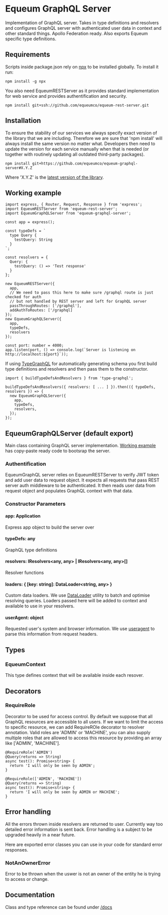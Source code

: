 # Equeum GraphQL Server

Implementation of GraphQL server. Takes in type definitions and resolvers and configures GraphQL server with authenticated user data in context and other standard things. Apollo Federation ready. Also exports Equeum specific type definitions.

## Requirements

Scripts inside package.json rely on [npx](https://www.npmjs.com/package/npx) to be installed globally. To install it run:

```
npm install -g npx
```

You also need EqueumRESTServer as it provides standard implementation for web service and provides authentification and security.

```
npm install git+ssh://github.com/equeumco/equeum-rest-server.git
```

## Installation

To ensure the stability of our services we always specify exact version of the library that we are including. Therefore we are sure that 'npm install' will always install the same version no matter what. Developers then need to update the version for each service manually when that is needed (or together with routinely updating all outdated third-party packages).

```
npm install git+https://github.com/equeumco/equeum-graphql-server#X.Y.Z
```

Where 'X.Y.Z' is the [latest version of the library](../../releases/latest).

## Working example

```
import express, { Router, Request, Response } from 'express';
import EqueumRESTServer from 'equeum-rest-server';
import EqueumGraphQLServer from 'equeum-graphql-server';

const app = express();

const typeDefs = `
  type Query {
    testQuery: String
  }
`;

const resolvers = {
  Query: {
    testQuery: () => 'Test response'
  }
};

new EqueumRESTServer({
  app,
  // We need to pass this here to make sure /graphql route is just checked for auth
  // but not handled by REST server and left for GraphQL server
  passThroughRoutes: ['/graphql'],
  addAuthToRoutes: ['/graphql]
});
new EqueumGraphQLServer({
  app,
  typeDefs,
  resolvers
});

const port: number = 4000;
app.listen(port, () => console.log(`Server is listening on http://localhost:${port}`));
```

If using [TypeGraphQL](https://typegraphql.ml/) for automatically generating schema you first build type definitions and resolvers and then pass them to the constructor.

```
import { buildTypeDefsAndResolvers } from 'type-graphql';

buildTypeDefsAndResolvers({ resolvers: [ ... ] }).then(({ typeDefs, resolvers }) => {
  new EqueumGraphQLServer({
    app,
    typeDefs,
    resolvers,
  });
});
```

## EqueumGraphQLServer (default export)

Main class containing GraphQL server implementation. [Working example](#working-example) has copy-paste ready code to bootsrap the server.

### Authentification

EqueumGraphQL server relies on EqueumRESTServer to verify JWT token and add user data to request object. It expects all requests that pass REST server auth middleware to be authenticated. It then reads user data from request object and populates GraphQL context with that data.

### Constructor Parameters

#### app: Application
Express app object to build the server over

#### typeDefs: any
GraphQL type definitions

#### resolvers: IResolvers<any, any> | IResolvers<any, any>[]
Resolver functions

#### loaders: { [key: string]: DataLoader<string, any> }
Custom data loaders. We use [DataLoader](https://github.com/graphql/dataloader) utility to batch and optimise resolving queries. Loaders passed here will be added to context and available to use in your resolvers.

#### userAgent: object
Requested user's system and browser information. We use [useragent](https://github.com/3rd-Eden/useragent) to parse this information from request headers. 

## Types

### EqueumContext

This type defines context that will be available inside each resover.

## Decorators

### RequireRole

Decorator to be used for access control. By default we suppose that all GraphQL resources are accessible to all users. If we want to limit the access to specific resource, we can add RequireROle decorator to resolver annotation. Valid roles are 'ADMIN' or 'MACHINE', you can also supply multiple roles that are allowed to access this resource by providing an array like ['ADMIN', 'MACHINE'].

```
@RequireRole('ADMIN')
@Query(returns => String)
async test(): Promise<string> {
  return 'I will only be seen by ADMIN';
}
```

```
@RequireRole(['ADMIN', 'MACHINE'])
@Query(returns => String)
async test(): Promise<string> {
  return 'I will only be seen by ADMIN or MACHINE';
}
```

## Error handling

All the errors thrown inside resolvers are returned to user. Currently way too detailed error information is sent back. Error handling is a subject to be upgraded heavily in a near future.

Here are exported error classes you can use in your code for standard error responses.

### NotAnOwnerError

Error to be thrown when the uswer is not an owner of the entity he is trying to access or change.

## Documentation

Class and type reference can be found under [/docs](./docs)
